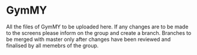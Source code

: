 # GymMY
All the files of GymMY to be uploaded here.
If any changes are to be made to the screens please inform on the group and create a branch. 
Branches to be merged with master only after changes have been reviewed and finalised by all memebrs of the group.
